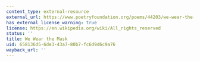 ```yaml
---
content_type: external-resource
external_url: https://www.poetryfoundation.org/poems/44203/we-wear-the-mask
has_external_license_warning: true
license: https://en.wikipedia.org/wiki/All_rights_reserved
status: ''
title: We Wear the Mask
uid: 658136d5-6de3-43a7-80b7-fc6d9d6c9a76
wayback_url: ''
---
```

